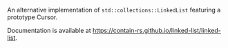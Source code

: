 An alternative implementation of `std::collections::LinkedList` featuring a prototype Cursor.

Documentation is available at https://contain-rs.github.io/linked-list/linked-list.
